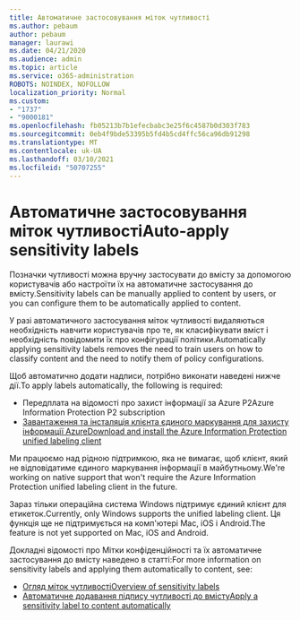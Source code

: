 ```yaml
---
title: Автоматичне застосовування міток чутливості
ms.author: pebaum
author: pebaum
manager: laurawi
ms.date: 04/21/2020
ms.audience: admin
ms.topic: article
ms.service: o365-administration
ROBOTS: NOINDEX, NOFOLLOW
localization_priority: Normal
ms.custom:
- "1737"
- "9000181"
ms.openlocfilehash: fb05213b7b1efecbabc3e25f6c4587b0d303f783
ms.sourcegitcommit: 0eb4f9bde53395b5fd4b5cd4ffc56ca96db91298
ms.translationtype: MT
ms.contentlocale: uk-UA
ms.lasthandoff: 03/10/2021
ms.locfileid: "50707255"
---
```

# <a name="auto-apply-sensitivity-labels"></a><span data-ttu-id="589f5-102">Автоматичне застосовування міток чутливості</span><span class="sxs-lookup"><span data-stu-id="589f5-102">Auto-apply sensitivity labels</span></span>

<span data-ttu-id="589f5-103">Позначки чутливості можна вручну застосувати до вмісту за допомогою користувачів або настроїти їх на автоматичне застосування до вмісту.</span><span class="sxs-lookup"><span data-stu-id="589f5-103">Sensitivity labels can be manually applied to content by users, or you can configure them to be automatically applied to content.</span></span>

<span data-ttu-id="589f5-104">У разі автоматичного застосування міток чутливості видаляються необхідність навчити користувачів про те, як класифікувати вміст і необхідність повідомити їх про конфігурації політики.</span><span class="sxs-lookup"><span data-stu-id="589f5-104">Automatically applying sensitivity labels removes the need to train users on how to classify content and the need to notify them of policy configurations.</span></span>

<span data-ttu-id="589f5-105">Щоб автоматично додати надписи, потрібно виконати наведені нижче дії.</span><span class="sxs-lookup"><span data-stu-id="589f5-105">To apply labels automatically, the following is required:</span></span>

- <span data-ttu-id="589f5-106">Передплата на відомості про захист інформації за Azure P2</span><span class="sxs-lookup"><span data-stu-id="589f5-106">Azure Information Protection P2 subscription</span></span>
- [<span data-ttu-id="589f5-107">Завантаження та інсталяція клієнта єдиного маркування для захисту інформації Azure</span><span class="sxs-lookup"><span data-stu-id="589f5-107">Download and install the Azure Information Protection unified labeling client</span></span>](https://docs.microsoft.com/azure/information-protection/rms-client/install-unifiedlabelingclient-app)

<span data-ttu-id="589f5-108">Ми працюємо над рідною підтримкою, яка не вимагає, щоб клієнт, який не відповідатиме єдиного маркування інформації в майбутньому.</span><span class="sxs-lookup"><span data-stu-id="589f5-108">We're working on native support that won't require the Azure Information Protection unified labeling client in the future.</span></span>

<span data-ttu-id="589f5-109">Зараз тільки операційна система Windows підтримує єдиний клієнт для етикеток.</span><span class="sxs-lookup"><span data-stu-id="589f5-109">Currently, only Windows supports the unified labeling client.</span></span>  <span data-ttu-id="589f5-110">Ця функція ще не підтримується на комп'ютері Mac, iOS і Android.</span><span class="sxs-lookup"><span data-stu-id="589f5-110">The feature is not yet supported on Mac, iOS and Android.</span></span>

<span data-ttu-id="589f5-111">Докладні відомості про Мітки конфіденційності та їх автоматичне застосування до вмісту наведено в статті:</span><span class="sxs-lookup"><span data-stu-id="589f5-111">For more information on sensitivity labels and applying them automatically to content,  see:</span></span>

- [<span data-ttu-id="589f5-112">Огляд міток чутливості</span><span class="sxs-lookup"><span data-stu-id="589f5-112">Overview of sensitivity labels</span></span>](https://docs.microsoft.com/microsoft-365/compliance/sensitivity-labels)
- [<span data-ttu-id="589f5-113">Автоматичне додавання підпису чутливості до вмісту</span><span class="sxs-lookup"><span data-stu-id="589f5-113">Apply a sensitivity label to content automatically</span></span>](https://docs.microsoft.com/microsoft-365/compliance/apply-sensitivity-label-automatically)